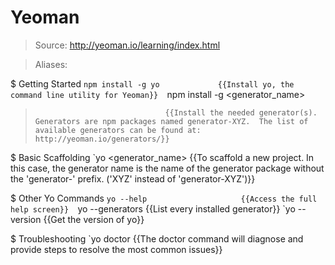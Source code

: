 # Yeoman

> Source: http://yeoman.io/learning/index.html

> Aliases: 

$ Getting Started
    `npm install -g yo             {{Install yo, the command line utility for Yeoman}} 
    `npm install -g <generator_name>
>                                  {{Install the needed generator(s).  Generators are npm packages named generator-XYZ.  The list of available generators can be found at:  http://yeoman.io/generators/}} 

$ Basic Scaffolding
    `yo <generator_name>           {{To scaffold a new project.  In this case, the generator name is the name of the generator package without the 'generator-' prefix.  ('XYZ' instead of 'generator-XYZ')}} 

$ Other Yo Commands
    `yo --help                     {{Access the full help screen}} 
    `yo --generators               {{List every installed generator}} 
    `yo --version                  {{Get the version of yo}} 

$ Troubleshooting
    `yo doctor                     {{The doctor command will diagnose and provide steps to resolve the most common issues}} 

